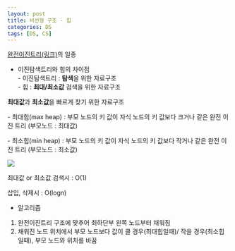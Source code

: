 ```yaml
---
layout: post
title: 비선형 구조 - 힙
categories: DS
tags: [DS, CS]
---
```


[완전이진트리(링크)](https://europani.github.io/ds/2020/07/04/003-non-linear.html#h-1-%EC%9D%B4%EC%A7%84%ED%8A%B8%EB%A6%ACbinary-tree)의 일종

* 이진탐색트리와 힙의 차이점  
\- 이진탐색트리 : **탐색**을 위한 자료구조  
\- 힙 : **최대/최소값** 검색을 위한 자료구조


**최대값**과 **최소값**을 빠르게 찾기 위한 자료구조

\- 최대힙(max heap) : 부모 노드의 키 값이 자식 노드의 키 값보다 크거나 같은 완전 이진 트리 (부모노드 : 최대값) 

\- 최소힙(min heap) : 부모 노드의 키 값이 자식 노드의 키 값보다 작거나 같은 완전 이진 트리 (부모노드 : 최소값) 

![](https://img1.daumcdn.net/thumb/R1280x0/?scode=mtistory2&fname=https%3A%2F%2Fblog.kakaocdn.net%2Fdn%2F5iYFc%2FbtqNRJju7NC%2F5mRMmV0hiXGIZPkPL8nhdk%2Fimg.png)

최대값 or 최소값 검색시 : O(1)

삽입, 삭제시 : O(logn)

* 알고리즘
1. 완전이진트리 구조에 맞추어 최하단부 왼쪽 노드부터 채워짐
2. 채워진 노드 위치에서 부모 노드보다 값이 클 경우(최대힙일때)/ 작을 경우(최소힙일때), 부모 노드와 위치를 바꿈